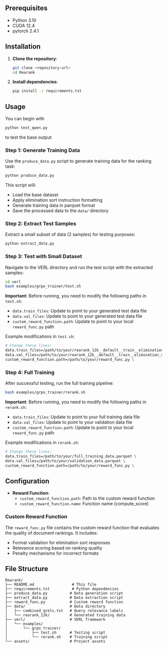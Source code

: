 
## Prerequisites

- Python 3.10
- CUDA 12.4
- pytorch 2.4.1

## Installation

1. **Clone the repository**:
   ```bash
   git clone <repository-url>
   cd Rearank
   ```

2. **Install dependencies**:
   ```bash
   pip install -r requirements.txt
   ```

## Usage

You can begin with 
```bash
python test_qwen.py
```
to test the base output 

### Step 1: Generate Training Data

Use the `produce_data.py` script to generate training data for the ranking task:

```bash
python produce_data.py
```

This script will:
- Load the base dataset
- Apply elimination sort instruction formatting
- Generate training data in parquet format
- Save the processed data to the `data/` directory

### Step 2: Extract Test Samples

Extract a small subset of data (2 samples) for testing purposes:

```bash
python extract_data.py 
```

### Step 3: Test with Small Dataset

Navigate to the VERL directory and run the test script with the extracted samples:

```bash
cd verl
bash examples/grpo_trainer/test.sh
```

**Important**: Before running, you need to modify the following paths in `test.sh`:
- `data.train_files`: Update to point to your generated test data file
- `data.val_files`: Update to point to your generated test data file
- `custom_reward_function.path`: Update to point to your local `reward_func.py` path

Example modifications in `test.sh`:
```bash
# Change these lines:
data.train_files=/path/to/your/rearank_12k__default__train__elimination_sort_small_2.parquet \
data.val_files=/path/to/your/rearank_12k__default__train__elimination_sort_small_2.parquet \
custom_reward_function.path=/path/to/your/reward_func.py \
```

### Step 4: Full Training

After successful testing, run the full training pipeline:

```bash
bash examples/grpo_trainer/rerank.sh
```

**Important**: Before running, you need to modify the following paths in `rerank.sh`:
- `data.train_files`: Update to point to your full training data file
- `data.val_files`: Update to point to your validation data file
- `custom_reward_function.path`: Update to point to your local `reward_func.py` path

Example modifications in `rerank.sh`:
```bash
# Change these lines:
data.train_files=/path/to/your/full_training_data.parquet \
data.val_files=/path/to/your/validation_data.parquet \
custom_reward_function.path=/path/to/your/reward_func.py \
```

## Configuration


- **Reward Function**:
  - `custom_reward_function.path`: Path to the custom reward function
  - `custom_reward_function.name`: Function name (compute_score)

### Custom Reward Function

The `reward_func.py` file contains the custom reward function that evaluates the quality of document rankings. It includes:

- Format validation for elimination sort responses
- Relevance scoring based on ranking quality
- Penalty mechanisms for incorrect formats

## File Structure

```
Rearank/
├── README.md                 # This file
├── requirements.txt          # Python dependencies
├── produce_data.py          # Data generation script
├── extract_data.py          # Data extraction script
├── reward_func.py           # Custom reward function
├── data/                    # Data directory
│   ├── combined_qrels.txt   # Query relevance labels
│   └── rearank_12k/         # Generated training data
├── verl/                    # VERL framework
│   └── examples/
│       └── grpo_trainer/
│           ├── test.sh      # Testing script
│           └── rerank.sh    # Training script
└── assets/                  # Project assets
```
